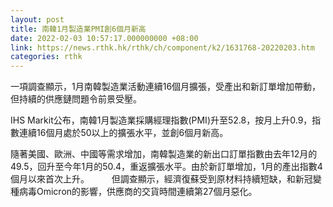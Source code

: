 ```yaml
---
layout: post
title: 南韓1月製造業PMI創6個月新高
date: 2022-02-03 10:57:17.000000000 +08:00
link: https://news.rthk.hk/rthk/ch/component/k2/1631768-20220203.htm
categories: rthk
---
```


一項調查顯示，1月南韓製造業活動連續16個月擴張，受產出和新訂單增加帶動，但持續的供應鏈問題令前景受壓。

IHS Markit公布，南韓1月製造業採購經理指數(PMI)升至52.8，按月上升0.9，指數連續16個月處於50以上的擴張水平，並創6個月新高。

隨著美國、歐洲、中國等需求增加，南韓製造業的新出口訂單指數由去年12月的49.5，回升至今年1月的50.4，重返擴張水平。由於新訂單增加，1月的產出指數4個月以來首次上升。
　　
但調查顯示，經濟復蘇受到原材料持續短缺，和新冠變種病毒Omicron的影響，供應商的交貨時間連續第27個月惡化。
